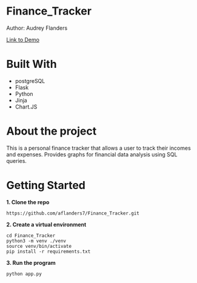 # Finance_Tracker
Author: Audrey Flanders

[Link to Demo](https://finance-tracker-aflanders7.vercel.app/graph)   

# Built With
* postgreSQL
* Flask
* Python
* Jinja
* Chart.JS

# About the project
This is a personal finance tracker that allows a user to track their incomes and expenses. Provides graphs for financial data analysis using SQL queries.

# Getting Started
**1. Clone the repo**

    https://github.com/aflanders7/Finance_Tracker.git
  
**2. Create a virtual environment**

    cd Finance_Tracker
    python3 -m venv ./venv
    source venv/bin/activate
    pip install -r requirements.txt
   
**3. Run the program**

    python app.py
